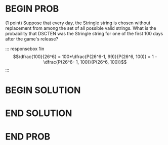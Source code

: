 # BEGIN PROB

(1 point) Suppose that every day, the Stringle string is chosen without
replacement from among the set of all possible valid strings. What is
the probability that DSCTEN was the Stringle string for one of the first
100 days after the game's release?

::: responsebox
1in
$$\dfrac{100}{26^6} = 100*\dfrac{P(26^6-1, 99)}{P(26^6, 100)} = 1 - \dfrac{P(26^6- 1, 100)}{P(26^6, 100)}$$
:::

# BEGIN SOLUTION

# END SOLUTION

# END PROB